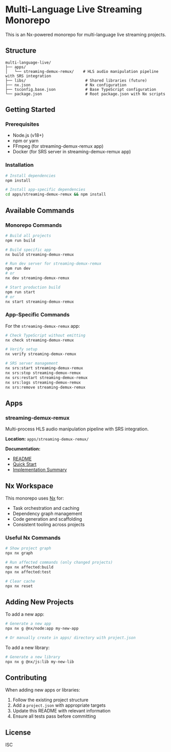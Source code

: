 # Multi-Language Live Streaming Monorepo

This is an Nx-powered monorepo for multi-language live streaming projects.

## Structure

```
multi-language-live/
├── apps/
│   └── streaming-demux-remux/    # HLS audio manipulation pipeline with SRS integration
├── libs/                          # Shared libraries (future)
├── nx.json                        # Nx configuration
├── tsconfig.base.json             # Base TypeScript configuration
└── package.json                   # Root package.json with Nx scripts
```

## Getting Started

### Prerequisites

- Node.js (v18+)
- npm or yarn
- FFmpeg (for streaming-demux-remux app)
- Docker (for SRS server in streaming-demux-remux app)

### Installation

```bash
# Install dependencies
npm install

# Install app-specific dependencies
cd apps/streaming-demux-remux && npm install
```

## Available Commands

### Monorepo Commands

```bash
# Build all projects
npm run build

# Build specific app
nx build streaming-demux-remux

# Run dev server for streaming-demux-remux
npm run dev
# or
nx dev streaming-demux-remux

# Start production build
npm run start
# or
nx start streaming-demux-remux
```

### App-Specific Commands

For the `streaming-demux-remux` app:

```bash
# Check TypeScript without emitting
nx check streaming-demux-remux

# Verify setup
nx verify streaming-demux-remux

# SRS server management
nx srs:start streaming-demux-remux
nx srs:stop streaming-demux-remux
nx srs:restart streaming-demux-remux
nx srs:logs streaming-demux-remux
nx srs:remove streaming-demux-remux
```

## Apps

### streaming-demux-remux

Multi-process HLS audio manipulation pipeline with SRS integration.

**Location:** `apps/streaming-demux-remux/`

**Documentation:**
- [README](apps/streaming-demux-remux/README.md)
- [Quick Start](apps/streaming-demux-remux/QUICKSTART.md)
- [Implementation Summary](apps/streaming-demux-remux/IMPLEMENTATION_SUMMARY.md)

## Nx Workspace

This monorepo uses [Nx](https://nx.dev) for:
- Task orchestration and caching
- Dependency graph management
- Code generation and scaffolding
- Consistent tooling across projects

### Useful Nx Commands

```bash
# Show project graph
npx nx graph

# Run affected commands (only changed projects)
npx nx affected:build
npx nx affected:test

# Clear cache
npx nx reset
```

## Adding New Projects

To add a new app:

```bash
# Generate a new app
npx nx g @nx/node:app my-new-app

# Or manually create in apps/ directory with project.json
```

To add a new library:

```bash
# Generate a new library
npx nx g @nx/js:lib my-new-lib
```

## Contributing

When adding new apps or libraries:
1. Follow the existing project structure
2. Add a `project.json` with appropriate targets
3. Update this README with relevant information
4. Ensure all tests pass before committing

## License

ISC

